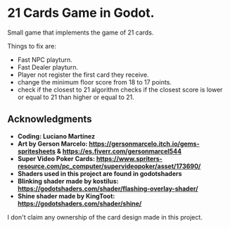 # 21 Cards Game in Godot.
Small game that implements the game of 21 cards.

Things to fix are:
- Fast NPC playturn.
- Fast Dealer playturn.
- Player not register the first card they receive.
- change the minimum floor score from 18 to 17 points.
- check if the closest to 21 algorithm checks if the closest score is lower or equal to 21 than higher or equal to 21.

## Acknowledgments

* **Coding: Luciano Martínez**
* **Art by Gerson Marcelo: https://gersonmarcelo.itch.io/gems-spritesheets & https://es.fiverr.com/gersonmarcel544**
* **Super Video Poker Cards: https://www.spriters-resource.com/pc_computer/supervideopoker/asset/173690/**
* **Shaders used in this project are found in godotshaders**
* **Blinking shader made by kostilus: https://godotshaders.com/shader/flashing-overlay-shader/**
* **Shine shader made by KingToot: https://godotshaders.com/shader/shine/**

I don't claim any ownership of the card design made in this project.
